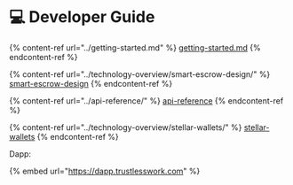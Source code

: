 # 💻 Developer Guide

{% content-ref url="../getting-started.md" %}
[getting-started.md](../getting-started.md)
{% endcontent-ref %}

{% content-ref url="../technology-overview/smart-escrow-design/" %}
[smart-escrow-design](../technology-overview/smart-escrow-design/)
{% endcontent-ref %}

{% content-ref url="../api-reference/" %}
[api-reference](../api-reference/)
{% endcontent-ref %}

{% content-ref url="../technology-overview/stellar-wallets/" %}
[stellar-wallets](../technology-overview/stellar-wallets/)
{% endcontent-ref %}



Dapp:

{% embed url="https://dapp.trustlesswork.com" %}
